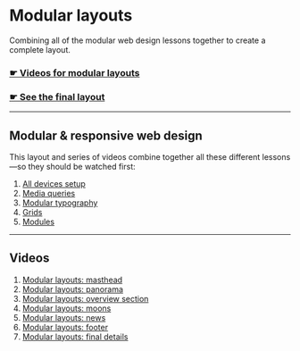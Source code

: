# Modular layouts

Combining all of the modular web design lessons together to create a complete layout.

### [☛ Videos for modular layouts](https://www.youtube.com/playlist?list=PLWjCJDeWfDdf2mx4t-HMV6L5ojOqBNany)

### [☛ See the final layout](http://algonquindesign.github.io/html-css/modular-layouts/)

---

## Modular & responsive web design

This layout and series of videos combine together all these different lessons—so they should be watched first:

1. [All devices setup](https://github.com/algonquindesign/html-css/tree/gh-pages/all-devices-setup)
2. [Media queries](https://github.com/algonquindesign/html-css/blob/gh-pages/media-queries)
3. [Modular typography](https://github.com/algonquindesign/html-css/tree/gh-pages/modular-typography)
4. [Grids](https://github.com/algonquindesign/html-css/tree/gh-pages/grids)
5. [Modules](https://github.com/algonquindesign/html-css/tree/gh-pages/modules)

---

## Videos

1. [Modular layouts: masthead](https://www.youtube.com/watch?v=BmlM9xEzxKE&list=PLWjCJDeWfDdf2mx4t-HMV6L5ojOqBNany&index=1)
2. [Modular layouts: panorama](https://www.youtube.com/watch?v=ZhYZODS3Mks&list=PLWjCJDeWfDdf2mx4t-HMV6L5ojOqBNany&index=2)
3. [Modular layouts: overview section](https://www.youtube.com/watch?v=bFYYhpuv8i0&list=PLWjCJDeWfDdf2mx4t-HMV6L5ojOqBNany&index=3)
4. [Modular layouts: moons](https://www.youtube.com/watch?v=Mn6nvo0biOw&list=PLWjCJDeWfDdf2mx4t-HMV6L5ojOqBNany&index=4)
5. [Modular layouts: news](https://www.youtube.com/watch?v=0UoIgFa6wqQ&list=PLWjCJDeWfDdf2mx4t-HMV6L5ojOqBNany&index=5)
6. [Modular layouts: footer](https://www.youtube.com/watch?v=9UYmPshSN3s&list=PLWjCJDeWfDdf2mx4t-HMV6L5ojOqBNany&index=6)
7. [Modular layouts: final details](https://www.youtube.com/watch?v=LL90Ej0XpFo&list=PLWjCJDeWfDdf2mx4t-HMV6L5ojOqBNany&index=7)
